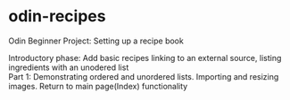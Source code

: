 # odin-recipes
<p>Odin Beginner Project: Setting up a recipe book</p>
Introductory phase: Add basic recipes linking to an external source, listing ingredients with an unodered list<br>
Part 1: Demonstrating ordered and unordered lists. Importing and resizing images. Return to main page(Index) functionality